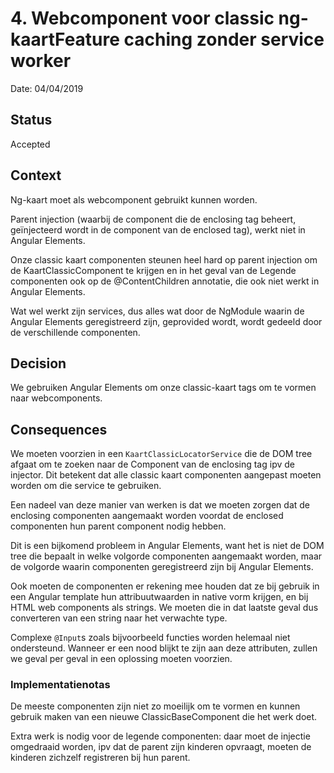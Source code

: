 # 4. Webcomponent voor classic ng-kaartFeature caching zonder service worker

Date: 04/04/2019

## Status

Accepted

## Context

Ng-kaart moet als webcomponent gebruikt kunnen worden.

Parent injection (waarbij de component die de enclosing tag beheert, geïnjecteerd wordt in de component van de enclosed
tag), werkt niet in Angular Elements.

Onze classic kaart componenten steunen heel hard op parent injection om de KaartClassicComponent te krijgen en in het
geval van de Legende componenten ook op de @ContentChildren annotatie, die ook niet werkt in Angular Elements.

Wat wel werkt zijn services, dus alles wat door de NgModule waarin de Angular Elements geregistreerd zijn, geprovided
wordt, wordt gedeeld door de verschillende componenten.

## Decision

We gebruiken Angular Elements om onze classic-kaart tags om te vormen naar webcomponents.

## Consequences

We moeten voorzien in een `KaartClassicLocatorService` die de DOM tree afgaat om te zoeken naar de Component van de
enclosing tag ipv de injector. Dit betekent dat alle classic kaart componenten aangepast moeten worden om die service te
gebruiken.

Een nadeel van deze manier van werken is dat we moeten zorgen dat de enclosing componenten aangemaakt worden voordat de
enclosed componenten hun parent component nodig hebben.

Dit is een bijkomend probleem in Angular Elements, want het is niet de DOM tree die bepaalt in welke volgorde
componenten aangemaakt worden, maar de volgorde waarin componenten geregistreerd zijn bij Angular Elements.

Ook moeten de componenten er rekening mee houden dat ze bij gebruik in een Angular template hun attribuutwaarden in
native vorm krijgen, en bij HTML web components als strings. We moeten die in dat laatste geval dus converteren van een
string naar het verwachte type.

Complexe `@Input`s zoals bijvoorbeeld functies worden helemaal niet ondersteund. Wanneer er een nood blijkt te zijn aan
deze attributen, zullen we geval per geval in een oplossing moeten voorzien.

### Implementatienotas

De meeste componenten zijn niet zo moeilijk om te vormen en kunnen gebruik maken van een nieuwe ClassicBaseComponent die
het werk doet.

Extra werk is nodig voor de legende componenten: daar moet de injectie omgedraaid worden, ipv dat de parent zijn
kinderen opvraagt, moeten de kinderen zichzelf registreren bij hun parent.
